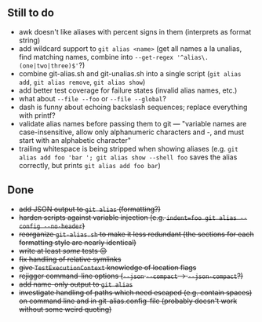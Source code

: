 ## Still to do

- awk doesn't like aliases with percent signs in them (interprets as format
  string)
- add wildcard support to `git alias <name>` (get all names a la unalias, find
  matching names, combine into `--get-regex '^alias\.(one|two|three)$'`?)
- combine git-alias.sh and git-unalias.sh into a single script (`git alias add`,
  `git alias remove`, `git alias show`)
- add better test coverage for failure states (invalid alias names, etc.)
- what about `--file --foo` or `--file --global`?
- dash is funny about echoing backslash sequences; replace everything with
  printf?
- validate alias names before passing them to git — "variable names are
  case-insensitive, allow only alphanumeric characters and -, and must start
  with an alphabetic character"
- trailing whitespace is being stripped when showing aliases (e.g. `git alias
  add foo 'bar '; git alias show --shell foo` saves the alias correctly, but
  prints `git alias add foo bar`)

## Done

- ~~add JSON output to `git alias` (formatting?)~~
- ~~harden scripts against variable injection (e.g. `indent=foo git alias
  --config --no-header`)~~
- ~~reorganize `git-alias.sh` to make it less redundant (the sections for each
  formatting style are nearly identical)~~
- ~~write at least _some_ tests 😔~~
- ~~fix handling of relative symlinks~~
- ~~give `TestExecutionContext` knowledge of location flags~~
- ~~rejigger command-line options (`--json` `--compact` -> `--json-compact`?)~~
- ~~add name-only output to `git alias`~~
- ~~investigate handling of paths which need escaped (e.g. contain spaces) on
  command line and in git-alias.config-file (probably doesn't work without some
  weird quoting)~~
